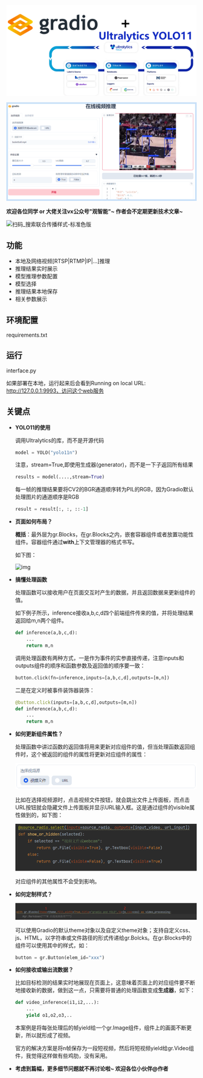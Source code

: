 ![封面](mdimages/%E5%B0%81%E9%9D%A2.png)

![插图1](mdimages/%E6%8F%92%E5%9B%BE1.png)

**欢迎各位同学 or 大佬关注vx公众号"观智能"~ 作者会不定期更新技术文章~**

![扫码_搜索联合传播样式-标准色版](mdimages/%E6%89%AB%E7%A0%81_%E6%90%9C%E7%B4%A2%E8%81%94%E5%90%88%E4%BC%A0%E6%92%AD%E6%A0%B7%E5%BC%8F-%E6%A0%87%E5%87%86%E8%89%B2%E7%89%88.png)

## 功能

- 本地及网络视频[RTSP|RTMP|IP|...]推理
- 推理结果实时展示
- 模型推理参数配置
- 模型选择
- 推理结果本地保存
- 相关参数展示

## 环境配置

requirements.txt

## 运行

interface.py

如果部署在本地，运行起来后会看到Running on local URL:  http://127.0.0.1:9993，访问这个web服务

## 关键点

- **YOLO11的使用**

  调用Ultralytics的库，而不是开源代码

  ```python
  model = YOLO("yolo11n")
  ```

  注意，stream=True,即使用生成器(generator)，而不是一下子返回所有结果

  ```python
  results = model(....,stream=True)
  ```

  每一帧的推理结果要将CV2的BGR通道顺序转为PIL的RGB，因为Gradio默认处理图片的通道顺序是RGB

  ```python
  result = result[:, :, ::-1]
  ```

- **页面如何布局？**

  **概括**：最外层为gr.Blocks，在gr.Blocks之内，嵌套容器组件或者放置功能性组件。容器组件通过**with**上下文管理器的格式书写。

  如下图：

  ![img](https://mmbiz.qpic.cn/sz_mmbiz_png/w0d0t6xrs0k4efaKcBo0GE0Kr7q1XuLCtGtqJVVepcHDhIaQGwSdP4jl52eejtSZuvB4nx4IC8vltWywKHYXLg/640?wx_fmt=png&from=appmsg)

- **搞懂处理函数**

  处理函数可以接收用户在页面交互时产生的数据，并且返回数据来更新组件的值。

  如下例子所示，inference接收a,b,c,d四个前端组件传来的值，并将处理结果返回给m,n两个组件。

  ```python
  def inference(a,b,c,d):
      ...
      return m,n
  ```

  调用处理函数有两种方式，一是作为事件的实参直接传递，注意inputs和outputs组件的顺序和函数参数及返回值的顺序要一致：

  ```python
  button.click(fn=inference,inputs=[a,b,c,d],outputs=[m,n])
  ```

  二是在定义时被事件装饰器装饰：

  ```Python
  @button.click(inputs=[a,b,c,d],outputs=[m,n])
  def inference(a,b,c,d):
      ...
      return m,n
  ```

- **如何更新组件属性？**

  处理函数中讲过函数的返回值将用来更新对应组件的值，但当处理函数返回组件时，这个被返回的组件的属性将更新对应组件的属性：

  ![image-20250111172118957](mdimages/image-20250111172118957.png)

  比如在选择视频源时，点击视频文件按钮，就会跳出文件上传面板，而点击URL按钮就会隐藏文件上传面板并显示URL输入框。这是通过组件的visible属性做到的，如下图：

  ![image-20250111172520722](mdimages/image-20250111172520722.png)

  对应组件的其他属性不会受到影响。

- **如何定制样式？**

  ![image-20250111172746227](mdimages/image-20250111172746227.png)

  可以使用Gradio的默认theme对象以及自定义theme对象；支持自定义css、js、HTML，以字符串或文件路径的形式传递给gr.Bolcks。在gr.Blocks中的组件可以使用其中的样式，如：

  ```python
  button = gr.Button(elem_id="xxx")
  ```

- **如何接收或输出流数据？**

  比如目标检测的结果实时地展现在页面上，这意味着页面上的对应组件要不断地接收新的数据，做到这一点，只需要将普通的处理函数变成**生成器**，如下：

  ```Python
  def video_inference(i1,i2,...):
      ...
      yield o1,o2,o3,..
  ```

  本案例是将每张处理后的帧yield给一个gr.Image组件，组件上的画面不断更新，所以就形成了视频。

  官方的解决方案是将n帧保存为一段短视频，然后将短视频yield给gr.Video组件，我觉得这样做有些鸡肋，没有采用。

- **考虑到篇幅，更多细节问题就不再讨论啦~ 欢迎各位小伙伴@作者**

